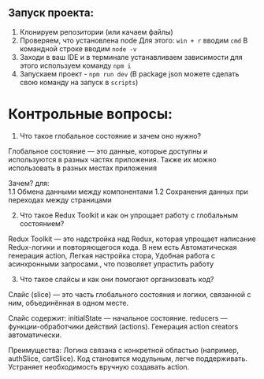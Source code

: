 ## Запуск проекта:
1. Клонируем репозитории (или качаем файлы)
2. Проверяем, что установлена node 
Для этого:
`win + r` вводим `cmd`
В командной строке вводим `node -v`
3. Заходи в ваш IDE и в терминале устанавливаем зависимости
для этого используем команду `npm i`
5. Запускаем проект - `npm run dev` (В package json можете сделать свою команду на запуск в `scripts`)
# Контрольные вопросы:
1. Что такое глобальное состояние и зачем оно нужно? <br>

Глобальное состояние — это данные, которые доступны и используются в разных частях приложения. Также их можно использовать в разных местах приложения

Зачем? для: <br>
1.1 Обмена данными между компонентами
1.2 Сохранения данных при переходах между страницами


2. Что такое Redux Toolkit и как он упрощает работу с глобальным состоянием? <br>

Redux Toolkit — это надстройка над Redux, которая упрощает написание Redux-логики и повторяющегося кода.
В нем есть Автоматическая генерация action, Легкая настройка стора, Удобная работа с асинхронными запросами.,  что позволяет упрастить работу

3. Что такое слайсы и как они помогают организовать код?

Слайс (slice) — это часть глобального состояния и логики, связанной с ним, объединённая в одном месте. 

Слайс содержит:
initialState — начальное состояние.
reducers — функции-обработчики действий (actions).
Генерация action creators автоматически.

Преимущества:
Логика связана с конкретной областью (например, authSlice, cartSlice).
Код становится модульным, легче поддерживать.
Устраняет необходимость вручную создавать action.